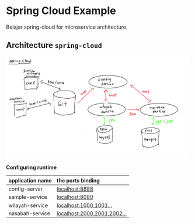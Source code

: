 # Spring Cloud Example

Belajar spring-cloud for microservice architecture.

## Architecture `spring-cloud`

![arch spring-cloud](imgs/spring-cloud-arch.jpg)

**Configuring runtime**

|   application name    | the ports binding                                         |
| :--------             | :-------                                                  |
| config-server         | [localhost:8888](http://localhost:8888)                   |
| sample-service        | [localhost:8080](http://localhost:8080)                   |
| wilayah-service       | [localhost:1000,1001...](http://localhost:1000)           |
| nasabah-service       | [localhost:2000,2001,2002...](http://localhost:2000)      |